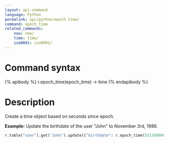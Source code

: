 ```yaml
---
layout: api-command
language: Python
permalink: api/python/epoch_time/
command: epoch_time
related_commands:
    now: now/
    time: time/
    iso8601: iso8601/
---
```


# Command syntax #

{% apibody %}
r.epoch_time(epoch_time) &rarr; time
{% endapibody %}

# Description #

Create a time object based on seconds since epoch.

__Example:__ Update the birthdate of the user "John" to November 3rd, 1986.

```py
r.table("user").get("John").update({"birthdate": r.epoch_time(531360000)}).run(conn)
```


